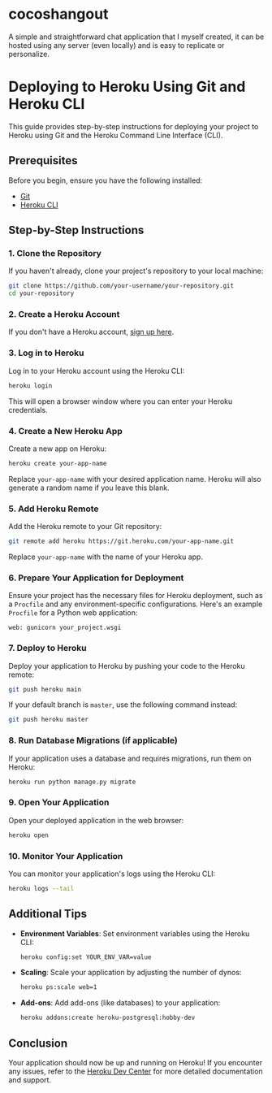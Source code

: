 # cocoshangout
A simple and straightforward chat application that I myself created, it can be hosted using any server (even locally) and is easy to replicate or personalize.


# Deploying to Heroku Using Git and Heroku CLI

This guide provides step-by-step instructions for deploying your project to Heroku using Git and the Heroku Command Line Interface (CLI).

## Prerequisites

Before you begin, ensure you have the following installed:

- [Git](https://git-scm.com/downloads)
- [Heroku CLI](https://devcenter.heroku.com/articles/heroku-cli#download-and-install)

## Step-by-Step Instructions

### 1. Clone the Repository

If you haven't already, clone your project's repository to your local machine:

```sh
git clone https://github.com/your-username/your-repository.git
cd your-repository
```

### 2. Create a Heroku Account

If you don't have a Heroku account, [sign up here](https://signup.heroku.com/).

### 3. Log in to Heroku

Log in to your Heroku account using the Heroku CLI:

```sh
heroku login
```

This will open a browser window where you can enter your Heroku credentials.

### 4. Create a New Heroku App

Create a new app on Heroku:

```sh
heroku create your-app-name
```

Replace `your-app-name` with your desired application name. Heroku will also generate a random name if you leave this blank.

### 5. Add Heroku Remote

Add the Heroku remote to your Git repository:

```sh
git remote add heroku https://git.heroku.com/your-app-name.git
```

Replace `your-app-name` with the name of your Heroku app.

### 6. Prepare Your Application for Deployment

Ensure your project has the necessary files for Heroku deployment, such as a `Procfile` and any environment-specific configurations. Here's an example `Procfile` for a Python web application:

```Procfile
web: gunicorn your_project.wsgi
```

### 7. Deploy to Heroku

Deploy your application to Heroku by pushing your code to the Heroku remote:

```sh
git push heroku main
```

If your default branch is `master`, use the following command instead:

```sh
git push heroku master
```

### 8. Run Database Migrations (if applicable)

If your application uses a database and requires migrations, run them on Heroku:

```sh
heroku run python manage.py migrate
```

### 9. Open Your Application

Open your deployed application in the web browser:

```sh
heroku open
```

### 10. Monitor Your Application

You can monitor your application's logs using the Heroku CLI:

```sh
heroku logs --tail
```

## Additional Tips

- **Environment Variables**: Set environment variables using the Heroku CLI:

  ```sh
  heroku config:set YOUR_ENV_VAR=value
  ```

- **Scaling**: Scale your application by adjusting the number of dynos:

  ```sh
  heroku ps:scale web=1
  ```

- **Add-ons**: Add add-ons (like databases) to your application:

  ```sh
  heroku addons:create heroku-postgresql:hobby-dev
  ```

## Conclusion

Your application should now be up and running on Heroku! If you encounter any issues, refer to the [Heroku Dev Center](https://devcenter.heroku.com/) for more detailed documentation and support.
